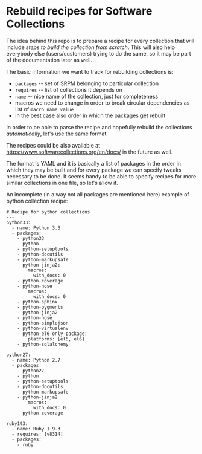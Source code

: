 # Rebuild recipes for Software Collections

The idea behind this repo is to prepare a recipe for every collection that will include *steps to build the collection from scratch*. This will also help everybody else (users/customers) trying to do the same, so it may be part of the documentation later as well.

The basic information we want to track for rebuilding collections is:
* `packages` -- set of SRPM belonging to particular collection
* `requires` -- list of collections it depends on
* `name` -- nice name of the collection, just for completeness
* macros we need to change in order to break circular dependencies as list of `macro_name value`
* in the best case also order in which the packages get rebuilt

In order to be able to parse the recipe and hopefully rebuild the collections *automatically*, let's use the same format.

The recipes could be also available at https://www.softwarecollections.org/en/docs/ in the future as well.

The format is YAML and it is basically a list of packages in the order in which they may be built and for every package we can specify tweaks necessary to be done. It seems handy to be able to specify recipes for more similar collections in one file, so let's allow it.

An incomplete (in a way not all packages are mentioned here) example of python collection recipe:

```
# Recipe for python collections
---
python33:
  - name: Python 3.3
  - packages:
    - python33
    - python
    - python-setuptools
    - python-docutils
    - python-markupsafe
    - python-jinja2:
        macros:
          with_docs: 0
    - python-coverage
    - python-nose
        macros:
          with_docs: 0
    - python-sphinx
    - python-pygments
    - python-jinja2
    - python-nose
    - python-simplejson
    - python-virtualenv
    - python-el6-only-package:
        platforms: [el5, el6]
    - python-sqlalchemy

python27:
  - name: Python 2.7  
  - packages:
    - python27
    - python
    - python-setuptools
    - python-docutils
    - python-markupsafe
    - python-jinja2
        macros:
          with_docs: 0
    - python-coverage

ruby193:
  - name: Ruby 1.9.3
  - requires: [v8314]
  - packages:
    - ruby
```

